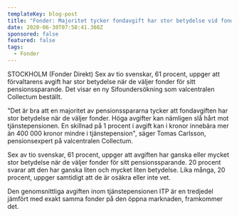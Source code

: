 ```yaml
---
templateKey: blog-post
title: "Fonder: Majoritet tycker fondavgift har stor betydelse vid fondval"
date: 2020-06-30T07:58:41.308Z
sponsored: false
featured: false
tags:
  - Fonder
---
```

STOCKHOLM (Fonder Direkt) Sex av tio svenskar, 61 procent, uppger att förvaltarens avgift har stor betydelse när de väljer fonder för sitt pensionssparande. Det visar en ny Sifoundersökning som valcentralen Collectum beställt.

"Det är bra att en majoritet av pensionsspararna tycker att fondavgiften har stor betydelse när de väljer fonder. Höga avgifter kan nämligen slå hårt mot tjänstepensionen. En skillnad på 1 procent i avgift kan i kronor innebära mer än 400 000 kronor mindre i tjänstepension", säger Tomas Carlsson, pensionsexpert på valcentralen Collectum.

Sex av tio svenskar, 61 procent, uppger att avgiften har ganska eller mycket stor betydelse när de väljer fonder för sitt pensionssparande. 20 procent svarar att den har ganska liten och mycket liten betydelse. Lika många, 20 procent, uppger samtidigt att de är osäkra eller inte vet.

Den genomsnittliga avgiften inom tjänstepensionen ITP är en tredjedel jämfört med exakt samma fonder på den öppna marknaden, framkommer det.